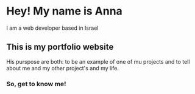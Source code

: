 # Hey! My name is Anna

I am a web developer based in Israel

## This is my portfolio website

His purspose are both: to be an example of one of mu projects and to tell about me and my other project's and my life.

### So, get to know me!
